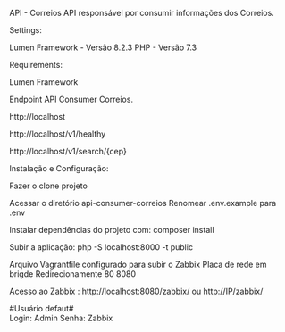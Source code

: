 API - Correios
API responsável por consumir informações dos Correios.

Settings:

Lumen Framework - Versão 8.2.3
PHP - Versão 7.3


Requirements:

Lumen Framework


Endpoint API Consumer Correios.


http://localhost

http://localhost/v1/healthy

http://localhost/v1/search/{cep}


Instalação e Configuração:

Fazer o clone projeto

Acessar o diretório api-consumer-correios 
Renomear .env.example  para .env

Instalar dependências do projeto com: composer install


Subir a aplicação:
php -S localhost:8000 -t public


Arquivo Vagrantfile configurado para subir o Zabbix
Placa de rede em brigde 
Redirecionamente 80 8080

Acesso ao Zabbix : http://localhost:8080/zabbix/   ou http://IP/zabbix/

#Usuário defaut#  
Login: Admin
Senha: Zabbix
